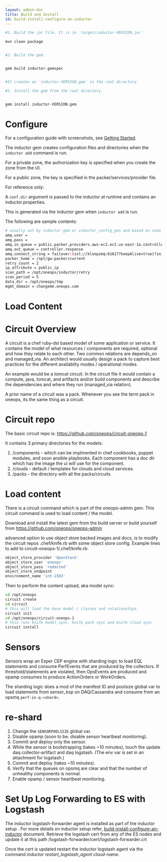 ```yaml
---
layout: admin-doc
title: Build and Install 
id: build-install-configure-an-inductor
---
```


~~~ bash
#1. Build the jar file. It is in `target/inductor-VERSION.jar`.

mvn clean package


#2. Build the gem.


gem build inductor.gemspec


#It creates an `inductor-VERSION.gem` in the root directory.

#3. Install the gem from the root directory.


gem install inductor-VERSION.gem
~~~

# Configure

For a configuration guide with screenshots, see [Getting Started](../getting-started/#getting-started).

The inductor gem creates configuration files and directories when the `inductor add` command is run.

For a private zone, the authorization key is specified when you create the zone from the UI.

For a public zone, the key is specified in the packer/services/provider file.

For reference only:

A `conf.dir` argument is passed to the inductor at runtime and contains an inductor.properties.

This is generated via the inductor gem when `inductor add` is run.

The following are sample contents:

~~~bash
# usually set by inductor gem or inductor_config_gen and based on zone
amq.user =
amq.pass =
amq.in_queue = public.packer.providers.aws-ec2.ec2.us-east-1a.controller.workorders
amq.out_queue = controller.response
amq.connect_string = failover:(ssl://kloopzmq:61617?keepAlive=true)?initialReconnectDelay=1000&startupMaxReconnectAttempts=2
packer_home = /opt/gw-packer/current
retry_count = 2
ip_attribute = public_ip
scan_path = /opt/oneops/inductor/retry
scan_period = 5
data_dir = /opt/oneops/tmp
mgmt_domain = changeme.oneops.com
~~~ 



<h1 class="primary" id="load-content-model-images">Load Content</h1>

# Circuit Overview

A circuit is a chef ruby-dsl based model of some application or service.  It contains the model of what resources / components are required, optional and how they relate to each other.  Two common relations are depends_on and managed_via.  An architect would usually design a pack to capture best practices for the different availablity modes / operational modes.

An example would be a tomcat circuit.  In the circuit file it would contain a compute, java, tomcat, and artifacts and/or build components and describe the dependencies and where they run (managed_via relation).  

A prior name of a circuit was a pack.  Whenever you see the term pack in oneops, its the same thing as a circuit.


# Circuit repo

The basic circuit repo is: https://github.com/oneops/circuit-oneops-1

It contains 3 primary directories for the models:

1. /components - which can be implmented in chef cookbooks, puppet modules, and soon ansible playbooks.  Each component has a doc dir which has the image the ui will use for the component.  
2. /clouds - default / templates for clouds and cloud services.
3. /packs - the directory with all the packs/circuits


# Load content

There is a circuit command which is part of the oneops-admin gem. This circuit command is used to load content / the model.

Download and install the latest gem from the build server or build yourself from https://github.com/oneops/oneops-admin

advanced option to use object store backed images and docs, is to modify the circuit repos .chef/knife.rb with some object store config.  Example lines to add to circuit-oneops-1/.chef/knife.rb:

~~~bash
object_store_provider 'OpenStack'
object_store_user 'oneops'
object_store_pass 'redacted'
object_store_endpoint 
environment_name 'int-1503'
~~~

Then to perform the content upload, aka model sync:

~~~bash
cd /opt/oneops
circuit create
cd circuit
# this will load the base model / classes and relationships.
circuit init
cd /opt/oneops/circuit-oneops-1
# this runs knife model sync, knife pack sync and knife cloud sync
circuit install
~~~



<h1 class="primary" id="sensors">Sensors</h1>

Sensors wrap an Esper CEP engine with sharding logic to load EQL statements and consume PerfEvents that are produced by the collectors. If threshold/statements are violated, then OpsEvents are produced and opamp consumes to produce ActionOrders or WorkOrders.

The sharding logic does a mod of the manifest ID and poolsize global var to load statements from sensor_ksp on DAQ/Cassandra and consume from an opsmq `perf-in-q-<shard>`.
	
# re-shard
 
1. Change the `SENSORPOOLSIZE` global var.
2. Disable opamp (soon to be: disable sensor heartbeat monitoring).
3. Commit and deploy only the sensor.
4. While the sensor is bootstrapping (takes ~10 minutes), touch the update daq collector-artifact and daq logstash. (The env var is set in an attachment for logstash.) 
5. Commit and deploy (takes ~10 minutes).
6. Verify that the queues on opsmq are clear and that the number of unhealthy components is normal. 
7. Enable opamp / sensor heartbeat monitoring.



<h1 class="primary" id="set-up-log-forwarding-to-es-with-logstash">Set Up Log Forwarding to ES with Logstash</h1>

The inductor logstash-forwarder agent is installed as part of the inductor setup . For more details on inductor setup refer,
[build-install-configure-an-inductor](/admin/howto/build-install-configure-inductor.html) document.
Retrieve the logstash cert from any of the ES nodes and update it at this path /logstash-forwarder/cert/logstash-forwarder.crt 


Once the cert is updated restart the inductor logstash agent via the command *inductor restart_logstash_agent cloud-name*.